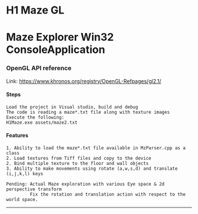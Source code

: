 ﻿# H1 Maze GL 
# Maze Explorer Win32 ConsoleApplication

### OpenGL API reference
Link: https://www.khronos.org/registry/OpenGL-Refpages/gl2.1/

#### Steps 
```
Load the project in Visual studio, build and debug 
The code is reading a maze*.txt file along with texture images
Execute the following:
H1Maze.exe assets/maze2.txt
```

#### Features
```
1. Ability to load the maze*.txt file available in MzParser.cpp as a class
2. Load textures from Tiff files and copy to the device
2. Bind multiple texture to the floor and wall objects
3. Ability to make movements using rotate (a,w,s,d) and translate (i,j,k,l) keys 

Pending: Actual Maze exploration with various Eye space & 2d perspective transform
		 Fix the rotation and translation action with respect to the world space.
```

-------------------------------------
 
